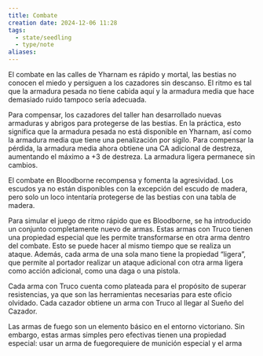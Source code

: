 ```yaml
---
title: Combate
creation date: 2024-12-06 11:28
tags:
  - state/seedling
  - type/note
aliases:
---
```

El combate en las calles de Yharnam es rápido y mortal, las bestias no conocen el miedo y persiguen a los cazadores sin descanso. El ritmo es tal que la armadura pesada no tiene cabida aquí y la armadura media que hace demasiado ruido tampoco sería adecuada. 

Para compensar, los cazadores del taller han desarrollado nuevas armaduras y abrigos para protegerse de las bestias. En la práctica, esto significa que la armadura pesada no está disponible en Yharnam, así como la armadura media que tiene una penalización por sigilo. Para compensar la pérdida, la armadura media ahora obtiene una CA adicional de destreza, aumentando el máximo a +3 de destreza. La armadura ligera permanece sin cambios.

El combate en Bloodborne recompensa y fomenta la agresividad. Los escudos ya no están disponibles con la excepción del escudo de madera, pero solo un loco intentaría protegerse de las bestias con una tabla de madera. 

Para simular el juego de ritmo rápido que es Bloodborne, se ha introducido un conjunto completamente nuevo de armas. Estas armas con Truco tienen una propiedad especial que les permite transformarse en otra arma dentro del combate. Esto se puede hacer al mismo tiempo que se realiza un ataque. Además, cada arma de una sola mano tiene la propiedad “ligera”, que permite al portador realizar un ataque adicional con otra arma ligera como acción adicional, como una daga o una pistola. 

Cada arma con Truco cuenta como plateada para el propósito de superar resistencias, ya que son las herramientas necesarias para este oficio olvidado. Cada cazador obtiene un arma con Truco al llegar al Sueño del Cazador.

Las armas de fuego son un elemento básico en el entorno victoriano. Sin embargo, estas armas simples pero efectivas tienen una propiedad especial: usar un arma de fuegorequiere de munición especial y el arma debe estar cargada. 

Las armas comunes de Dungeons and Dragons están disponibles para los Cazadores, pero ¿Quién usaría armas tan arcaicas cuando las Bestias están cerca? 

La Sangre de la bestia alimenta el frenesí del Cazador, matando a un enemigo que otorga al jugador que asestó el último golpe puntos de vida temporales iguales al Desafío de la bestia x2. Cualquier punto de vida temporal restante después de un combate se convierte en puntos de vida. Los puntos de vida temporales obtenidos al matar bestias se acumulan con otras formas de puntos de vida temporales, pero otras formas de puntos de vida temporales no se acumulan entre sí como es habitual.